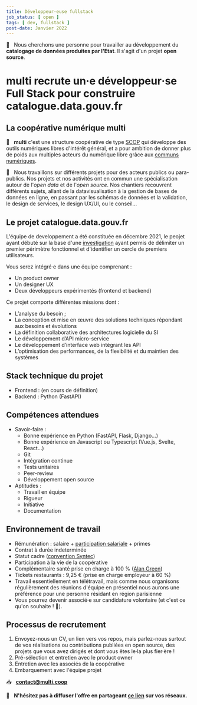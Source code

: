 ```yaml
---
title: Développeur·euse fullstack
job_status: [ open ]
tags: [ dev, fullstack ]
post-date: Janvier 2022
---
```


🚧 &nbsp; Nous cherchons une personne pour travailler au développement du **catalogage de données produites par l'Etat**. Il s'agit d'un projet **open source**.

# multi recrute un‧e développeur‧se Full Stack pour construire catalogue.data.gouv.fr

## La coopérative numérique multi 

🚀 &nbsp; **multi** c'est une structure coopérative de type [SCOP](https://www.les-scop.coop/foire-aux-questions) qui développe des outils numériques libres d'intérêt général, et a pour ambition de donner plus de poids aux multiples acteurs du numérique libre grâce aux [communs numériques](https://labo.societenumerique.gouv.fr/2019/10/16/les-communs-numeriques-un-modele-innovant-de-developpement-des-ressources-numeriques/). 

📖 &nbsp; Nous travaillons sur différents projets pour des acteurs publics ou para-publics. Nos projets et nos activités ont en commun une spécialisation autour de l'*open data* et de l'*open source*. Nos chantiers recouvrent différents sujets, allant de la datavisualisation à la gestion de bases de données en ligne, en passant par les schémas de données et la validation, le design de services, le design UX/UI, ou le conseil...

## Le projet catalogue.data.gouv.fr

L'équipe de developpement a été constituée en décembre 2021, le peojet ayant débuté sur la base d'une [investigation](https://jailbreak.gitlab.io/investigation-catalogue/synthese.html) ayant permis de délimiter un premier  périmètre fonctionnel et d'identifier un cercle de premiers utilisateurs. 

Vous serez intégré·e dans une équipe comprenant : 
- Un product owner
- Un designer UX
- Deux développeurs expérimentés (frontend et backend)

Ce projet comporte différentes missions dont :
- L’analyse du besoin ;
- La conception et mise en œuvre des solutions techniques répondant aux besoins et évolutions
- La définition collaborative des architectures logicielle du SI
- Le développement d’API micro-service
- Le développement d’interface web intégrant les API
- L’optimisation des performances, de la flexibilité et du maintien des systèmes

## Stack technique du projet
- Frontend : (en cours de définition)
- Backend : Python (FastAPI) 

## Compétences attendues

- Savoir-faire : 
    - Bonne expérience en Python (FastAPI, Flask, Django...)
    - Bonne expérience en Javascript ou Typescript (Vue.js, Svelte, React...)
    - Git
    - Intégration continue
    - Tests unitaires
    - Peer-review
    - Développement open source
- Aptitudes : 
    - Travail en équipe 
    - Rigueur 
    - Initiative
    - Documentation

## Environnement de travail

- Rémunération : salaire + [participation salariale](https://www.service-public.fr/particuliers/vosdroits/F2141) + primes
- Contrat à durée indeterminée
- Statut cadre ([convention Syntec](https://www.syntec.fr/convention-collective/))
- Participation à la vie de la coopérative
- Complémentaire santé prise en charge à 100 % ([Alan Green](https://alan.com/garanties-et-remboursements-sante))
- Tickets restaurants : 9,25 € (prise en charge employeur à 60 %)
- Travail essentiellement en télétravail, mais comme nous organisons régulièrement des réunions d'équipe en présentiel nous aurons une préférence pour une personne résidant en région parisienne
- Vous pourrez devenir associé‧e sur candidature volontaire (et c'est ce qu'on souhaite ! :slightly_smiling_face:).

## Processus de recrutement

1. Envoyez-nous un CV, un lien vers vos repos, mais parlez-nous surtout de vos réalisations ou contributions publiées en open source, des projets que vous avez dirigés et dont vous êtes le·la plus fier·ère !
2. Pré-sélection et entretien avec le product owner 
3. Entretien avec les associés de la coopérative
4. Embarquement avec l'équipe projet

📥 &nbsp; [**contact@multi.coop**](mailto:contact@multi.coop)

🔗 &nbsp; **N'hésitez pas à diffuser l'offre en partageant [ce lien](https://hackmd.io/@multi/job-dev-fullstack) sur vos réseaux.**
